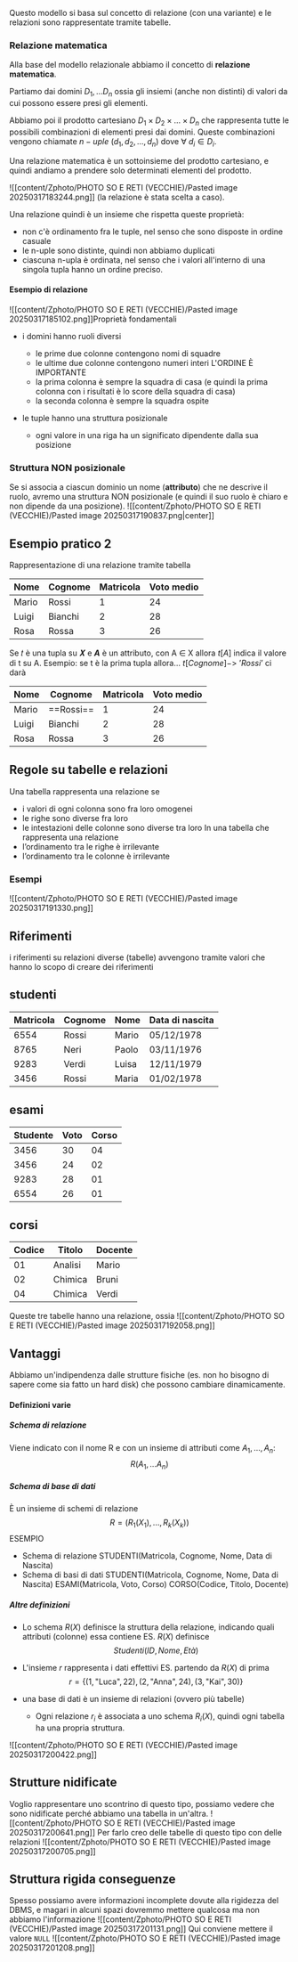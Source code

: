 Questo modello si basa sul concetto di relazione (con una variante) e le relazioni sono rappresentate tramite tabelle.

### Relazione matematica
Alla base del modello relazionale abbiamo il concetto di **relazione matematica**.

Partiamo dai domini $D_1,...D_{n}$ ossia gli insiemi (anche non distinti) di valori da cui possono essere presi gli elementi.

Abbiamo poi il prodotto cartesiano $D_{1} \times D_{2} \times ... \times D_{n}$ che rappresenta tutte le possibili combinazioni di elementi presi dai domini.
Queste combinazioni vengono chiamate $n-uple \ (d_{1}, d_{2},...,d_{n})$ dove $\forall \ d_{i} \in D_i$.

Una relazione matematica è un sottoinsieme del prodotto cartesiano, e quindi andiamo a prendere solo determinati elementi del prodotto.

![[content/Zphoto/PHOTO SO E RETI (VECCHIE)/Pasted image 20250317183244.png]]
(la relazione è stata scelta a caso).

Una relazione quindi è un insieme che rispetta queste proprietà:
- non c'è ordinamento fra le tuple, nel senso che sono disposte in ordine casuale
- le n-uple sono distinte, quindi non abbiamo duplicati
- ciascuna n-upla è ordinata, nel senso che i valori all'interno di una singola tupla hanno un ordine preciso.

#### Esempio di relazione
![[content/Zphoto/PHOTO SO E RETI (VECCHIE)/Pasted image 20250317185102.png]]Proprietà fondamentali
- i domini hanno ruoli diversi
	- le prime due colonne contengono nomi di squadre 
	- le ultime due colonne contengono numeri interi
	L'ORDINE È IMPORTANTE
	- la prima colonna è sempre la squadra di casa (e quindi la prima colonna con i risultati è lo score della squadra di casa)
	- la seconda colonna è sempre la squadra ospite

- le tuple hanno una struttura posizionale
	- ogni valore in una riga ha un significato dipendente dalla sua posizione

### Struttura NON posizionale
Se si associa a ciascun dominio un nome (**attributo**) che ne descrive il ruolo, avremo una struttura NON posizionale (e quindi il suo ruolo è chiaro e non dipende da una posizione).
![[content/Zphoto/PHOTO SO E RETI (VECCHIE)/Pasted image 20250317190837.png|center]]

## Esempio pratico 2
Rappresentazione di una relazione tramite tabella

| Nome  | Cognome | Matricola | Voto medio |
| ----- | ------- | --------- | ---------- |
| Mario | Rossi   | 1         | 24         |
| Luigi | Bianchi | 2         | 28         |
| Rosa  | Rossa   | 3         | 26         |

Se 𝑡 è una tupla su 𝑿 e ***A*** è un attributo, con A ∈ X allora $t[A]$ indica il valore di t su A.
Esempio: se t è la prima tupla allora…
$t[Cognome] -> \ ’Rossi’$
ci darà 

| Nome  | Cognome   | Matricola | Voto medio |
| ----- | --------- | --------- | ---------- |
| Mario | ==Rossi== | 1         | 24         |
| Luigi | Bianchi   | 2         | 28         |
| Rosa  | Rossa     | 3         | 26         |

## Regole su tabelle e relazioni
Una tabella rappresenta una relazione se
- i valori di ogni colonna sono fra loro omogenei
-  le righe sono diverse fra loro
- le intestazioni delle colonne sono diverse tra loro
 In una tabella che rappresenta una relazione
- l’ordinamento tra le righe è irrilevante
- l’ordinamento tra le colonne è irrilevante

### Esempi
![[content/Zphoto/PHOTO SO E RETI (VECCHIE)/Pasted image 20250317191330.png]]

## Riferimenti
i riferimenti su relazioni diverse (tabelle) avvengono tramite valori che hanno lo scopo di creare dei riferimenti
## studenti

| Matricola | Cognome | Nome  | Data di nascita |
| --------- | ------- | ----- | --------------- |
| 6554      | Rossi   | Mario | 05/12/1978      |
| 8765      | Neri    | Paolo | 03/11/1976      |
| 9283      | Verdi   | Luisa | 12/11/1979      |
| 3456      | Rossi   | Maria | 01/02/1978      |

## esami

| Studente | Voto | Corso |
| -------- | ---- | ----- |
| 3456     | 30   | 04    |
| 3456     | 24   | 02    |
| 9283     | 28   | 01    |
| 6554     | 26   | 01    |

## corsi

| Codice | Titolo  | Docente |
| ------ | ------- | ------- |
| 01     | Analisi | Mario   |
| 02     | Chimica | Bruni   |
| 04     | Chimica | Verdi   |
Queste tre tabelle hanno una relazione, ossia
![[content/Zphoto/PHOTO SO E RETI (VECCHIE)/Pasted image 20250317192058.png]]

## Vantaggi
Abbiamo un'indipendenza dalle strutture fisiche (es. non ho bisogno di sapere come sia fatto un hard disk) che possono cambiare dinamicamente.

#### Definizioni varie
##### Schema di relazione
Viene indicato con il nome R e con un insieme di attributi come $A_1,...,A_{n}$: $$R(A_1,...A_{n})$$
##### Schema di base di dati
È un insieme di schemi di relazione $$R = (R_1(X_{1}),...,R_k(X_{k}))$$ESEMPIO
- Schema di relazione
	STUDENTI(Matricola, Cognome, Nome, Data di Nascita)
- Schema di basi di dati
	STUDENTI(Matricola, Cognome, Nome, Data di Nascita)
	ESAMI(Matricola, Voto, Corso)
	CORSO(Codice, Titolo, Docente)

##### Altre definizioni
- Lo schema $R(X)$ definisce la struttura della relazione, indicando quali attributi (colonne) essa contiene
	ES. $R(X)$ definisce $$Studenti(ID, Nome,Età)$$
- L'insieme $r$ rappresenta i dati effettivi
	ES. partendo da $R(X)$ di prima $$r = \{(1, \text{"Luca"}, 22), (2, \text{"Anna"}, 24),(3, \text{"Kai"}, 30)\}$$

- una base di dati è un insieme di relazioni (ovvero più tabelle)
	- Ogni relazione $r_i$​ è associata a uno schema $R_i(X)$, quindi ogni tabella ha una propria struttura.

![[content/Zphoto/PHOTO SO E RETI (VECCHIE)/Pasted image 20250317200422.png]]

## Strutture nidificate
Voglio rappresentare uno scontrino di questo tipo, possiamo vedere che sono nidificate perché abbiamo una tabella in un'altra.
![[content/Zphoto/PHOTO SO E RETI (VECCHIE)/Pasted image 20250317200641.png]]
Per farlo creo delle tabelle di questo tipo con delle relazioni
![[content/Zphoto/PHOTO SO E RETI (VECCHIE)/Pasted image 20250317200705.png]]

## Struttura rigida conseguenze
Spesso possiamo avere informazioni incomplete dovute alla rigidezza del DBMS, e magari in alcuni spazi dovremmo mettere qualcosa ma non abbiamo l'informazione
![[content/Zphoto/PHOTO SO E RETI (VECCHIE)/Pasted image 20250317201131.png]]
Qui conviene mettere il valore `NULL`
![[content/Zphoto/PHOTO SO E RETI (VECCHIE)/Pasted image 20250317201208.png]]
